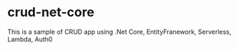 # crud-net-core
This is a sample of CRUD app using .Net Core, EntityFranework, Serverless, Lambda, Auth0
